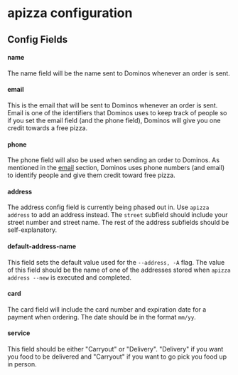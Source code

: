 # apizza configuration

## Config Fields
#### name
The name field will be the name sent to Dominos whenever an order is sent.

#### email
This is the email that will be sent to Dominos whenever an order is sent. Email is one of the identifiers that Dominos uses to keep track of people so if you set the email field (and the phone field), Dominos will give you one credit towards a free pizza.

#### phone
The phone field will also be used when sending an order to Dominos. As mentioned in the [email](#email) section, Dominos uses phone numbers (and email) to identify people and give them credit toward free pizza.

#### address
The address config field is currently being phased out in. Use `apizza address` to add an address instead. The `street` subfield should include your street number and street name. The rest of the address subfields should be self-explanatory.

#### default-address-name
This field sets the default value used for the `--address, -A` flag. The value of this field should be the name of one of the addresses stored when `apizza address --new` is executed and completed.

#### card
The card field will include the card number and expiration date for a payment when ordering. The date should be in the format `mm/yy`.

#### service
This field should be either "Carryout" or "Delivery". "Delivery" if you want you food to be delivered and "Carryout" if you want to go pick you food up in person.
